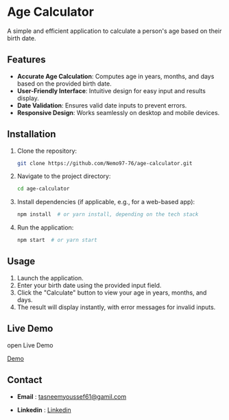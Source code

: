 # Age Calculator

A simple and efficient application to calculate a person's age based on their birth date.

## Features
- **Accurate Age Calculation**: Computes age in years, months, and days based on the provided birth date.
- **User-Friendly Interface**: Intuitive design for easy input and results display.
- **Date Validation**: Ensures valid date inputs to prevent errors.
- **Responsive Design**: Works seamlessly on desktop and mobile devices.

## Installation
1. Clone the repository:
   ```bash
   git clone https://github.com/Nemo97-76/age-calculator.git
   ```
2. Navigate to the project directory:
   ```bash
   cd age-calculator
   ```
3. Install dependencies (if applicable, e.g., for a web-based app):
   ```bash
   npm install  # or yarn install, depending on the tech stack
   ```
4. Run the application:
   ```bash
   npm start  # or yarn start
   ```

## Usage
1. Launch the application.
2. Enter your birth date using the provided input field.
3. Click the "Calculate" button to view your age in years, months, and days.
4. The result will display instantly, with error messages for invalid inputs.

## Live Demo
open Live Demo

<a href="https://yourage24.netlify.app/">Demo</a>

## Contact
- **Email** : tasneemyoussef61@gamil.com

- **Linkedin** : <a href="https://www.linkedin.com/in/tasneem-youssef-770708278"/>Linkedin</a>
